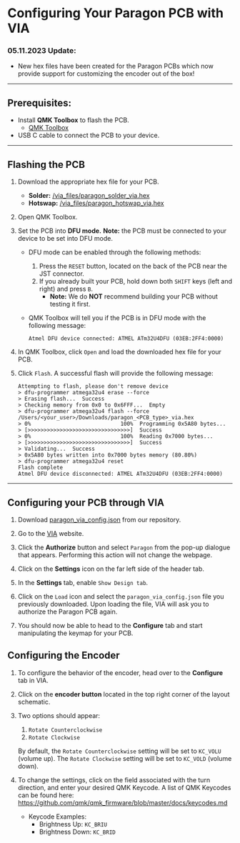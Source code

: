 # Configuring Your Paragon PCB with VIA

### 05.11.2023 Update:
- New hex files have been created for the Paragon PCBs which now provide support for customizing the encoder out of the box!

---

## Prerequisites:

- Install **QMK Toolbox** to flash the PCB.
    - [QMK Toolbox](https://github.com/qmk/qmk_toolbox/releases) 
- USB C cable to connect the PCB to your device.

---

## Flashing the PCB

1. Download the appropriate hex file for your PCB.
    - **Solder:** [/via_files/paragon_solder_via.hex](https://raw.githubusercontent.com/artemisdesignstudios/paragon/main/pcb_files/via_files/paragon_solder_via.hex)
    - **Hotswap:** [/via_files/paragon_hotswap_via.hex](https://raw.githubusercontent.com/artemisdesignstudios/paragon/main/pcb_files/via_files/paragon_hotswap_via.hex)

2. Open QMK Toolbox. 

3. Set the PCB into **DFU mode.** 
**Note:** the PCB must be connected to your device to be set into DFU mode.
    - DFU mode can be enabled through the following methods:
        1. Press the `RESET` button, located on the back of the PCB near the JST connector.
        2. If you already built your PCB, hold down both `SHIFT` keys (left and right) and press `B`. 
            - **Note:** We do **NOT** recommend building your PCB without testing it first. 
    - QMK Toolbox will tell you if the PCB is in DFU mode with the following message: 
    
        ```
        Atmel DFU device connected: ATMEL ATm32U4DFU (03EB:2FF4:0000)
        ```

4. In QMK Toolbox, click `Open` and load the downloaded hex file for your PCB. 

5. Click `Flash`. A successful flash will provide the following message:

    ```
    Attempting to flash, please don't remove device
    > dfu-programmer atmega32u4 erase --force
    > Erasing flash...  Success
    > Checking memory from 0x0 to 0x6FFF...  Empty
    > dfu-programmer atmega32u4 flash --force /Users/<your_user>/Downloads/paragon_<PCB_type>_via.hex
    > 0%                            100%  Programming 0x5A80 bytes...
    > [>>>>>>>>>>>>>>>>>>>>>>>>>>>>>>>>]  Success
    > 0%                            100%  Reading 0x7000 bytes...
    > [>>>>>>>>>>>>>>>>>>>>>>>>>>>>>>>>]  Success
    > Validating...  Success
    > 0x5A80 bytes written into 0x7000 bytes memory (80.80%)
    > dfu-programmer atmega32u4 reset
    Flash complete
    Atmel DFU device disconnected: ATMEL ATm32U4DFU (03EB:2FF4:0000)
    ```

---

## Configuring your PCB through VIA

1. Download [paragon_via_config.json](https://raw.githubusercontent.com/artemisdesignstudios/paragon/main/pcb_files/via_files/paragon_via_config.json) from our repository.

2. Go to the [VIA](https://usevia.app/) website.

3. Click the **Authorize** button and select `Paragon` from the pop-up dialogue that appears. Performing this action will not change the webpage.

4. Click on the **Settings** icon on the far left side of the header tab.

5. In the **Settings** tab, enable `Show Design tab`.

6. Click on the `Load` icon and select the `paragon_via_config.json` file you previously downloaded. Upon loading the file, VIA will ask you to authorize the Paragon PCB again.

7. You should now be able to head to the **Configure** tab and start manipulating the keymap for your PCB.

## Configuring the Encoder

1. To configure the behavior of the encoder, head over to the **Configure** tab in VIA.

2. Click on the **encoder button** located in the top right corner of the layout schematic.

3. Two options should appear:
    1. `Rotate Counterclockwise`
    2. `Rotate Clockwise`

    By default, the `Rotate Counterclockwise` setting will be set to `KC_VOLU` (volume up). The `Rotate Clockwise` setting will be set to `KC_VOLD` (volume down).

4. To change the settings, click on the field associated with the turn direction, and enter your desired QMK Keycode. A list of QMK Keycodes can be found here: https://github.com/qmk/qmk_firmware/blob/master/docs/keycodes.md
    - Keycode Examples:
        - Brightness Up: `KC_BRIU`
        - Brightness Down: `KC_BRID`

